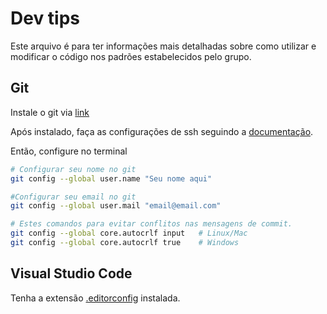 # Dev tips

Este arquivo é para ter informações mais detalhadas sobre
  como utilizar e modificar o código nos padrões estabelecidos pelo grupo.

## Git

Instale o git via [link](https://git-scm.com/downloads)

Após instalado, faça as configurações de ssh seguindo a [documentação](https://docs.github.com/pt/authentication/connecting-to-github-with-ssh/generating-a-new-ssh-key-and-adding-it-to-the-ssh-agent).

Então, configure no terminal

```bash
# Configurar seu nome no git
git config --global user.name "Seu nome aqui"

#Configurar seu email no git
git config --global user.mail "email@email.com"

# Estes comandos para evitar conflitos nas mensagens de commit.
git config --global core.autocrlf input   # Linux/Mac
git config --global core.autocrlf true    # Windows
```

## Visual Studio Code

Tenha a extensão [.editorconfig](https://marketplace.visualstudio.com/items?itemName=EditorConfig.EditorConfig) instalada.
